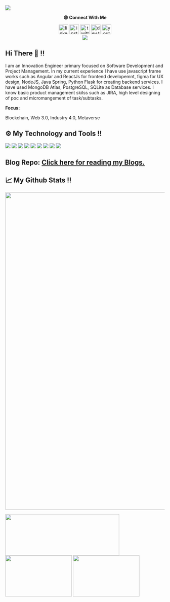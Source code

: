<a href="" float="center">
  <img src="https://pbs.twimg.com/profile_banners/798140627959607296/1653390480/1080x360" />
</a>
<p align="center"> 
  <b>😄 Connect With Me</b> 
</a>
</p>
<p align="center">
    <a href="https://www.linkedin.com/in/akash-engineer/" rel="some text"><img src="https://img.icons8.com/color/2x/linkedin-circled.png" alt="linkedin" height="30" width="30"></a>
<a href="https://www.instagram.com/sky.ether.public" rel="some text"><img src="https://img.icons8.com/color/2x/instagram-new--v2.png" alt="instagram" height="30" width="30"></a>
<a href="https://twitter.com/AkashS_Engineer" rel="some text"><img src="https://img.icons8.com/color/2x/twitter--v4.png" alt="twitter" height="30" width="30"></a>
<a href="https://dev.to/dev1721" rel="some text"><img src="https://img.icons8.com/windows/2x/dev.png"  alt="dev.to" height="30" width="30"></a>
<a href="https://www.youtube.com/@sky.ether.public" rel="some text"><img src="https://img.icons8.com/fluency/2x/youtube-play.png" alt="youtube" height="30" width="30"></a>
<br>
<a href="" float="center"><img src="https://komarev.com/ghpvc/?username=AkashSrivastava1721&color=blue"/></a>
</p>
  
## Hi There 👋 !!
<p align="centre">I am an Innovation Engineer primary focused on Software Development and Project Management. In my current experience I have use javascript frame works such as Angular and ReactJs for frontend developemnt, figma for UX design, NodeJS, Java Spring, Python Flask for creating backend services. I have used MongoDB Atlas, PostgreSQL, SQLite as Database services. I know basic product management skilss such as JIRA, high level designing of poc and micromangement of task/subtasks.</p>

<b>Focus: </b><p>Blockchain, Web 3.0, Industry 4.0, Metaverse</p>

## ⚙️ My Technology and Tools !!
![](https://img.shields.io/badge/Development_Tool-Visual_Studio-informational?style=flat&logo=<LOGO_NAME>&logoColor=white&color=2bbc8a)
![](https://img.shields.io/badge/OOPs_Programing-JAVA,TYPESCRIPT-informational?style=flat&logo=<LOGO_NAME>&logoColor=white&color=2bbc8a)
![](https://img.shields.io/badge/Machine_Learning-Python-informational?style=flat&logo=<LOGO_NAME>&logoColor=white&color=2bbc8a)
![](https://img.shields.io/badge/Operating_System-Windows-informational?style=flat&logo=<LOGO_NAME>&logoColor=white&color=2bbc8a)
![](https://img.shields.io/badge/Cloud_Computing-Azure_and_Google_Cloud-informational?style=flat&logo=<LOGO_NAME>&logoColor=white&color=2bbc8a)
![](https://img.shields.io/badge/Database-SQL,MongoDB,PostgrSQL,SQLite-informational?style=flat&logo=<LOGO_NAME>&logoColor=white&color=2bbc8a)
![](https://img.shields.io/badge/Frontend-Angular,React-informational?style=flat&logo=<LOGO_NAME>&logoColor=white&color=2bbc8a)
![](https://img.shields.io/badge/Backend-Node.Js/Express.Js,Java_Spring,JDBC-informational?style=flat&logo=<LOGO_NAME>&logoColor=white&color=2bbc8a)
![](https://img.shields.io/badge/API-REST-informational?style=flat&logo=<LOGO_NAME>&logoColor=white&color=2bbc8a)

## Blog Repo: [Click here for reading my Blogs.](https://github.com/AkashSrivastava1721/Blog.me)

## 📈 My Github Stats !!
<a href="https://github.com/ryo-ma/github-profile-trophy" float="center">
  <img width=1000 src="https://github-profile-trophy.vercel.app/?username=AkashSrivastava1721&column=8&theme=darkhub&no-frame=true&no-bg=true"/>
</a>
<p float="center">
    <img align="center" src="https://github-readme-stats.vercel.app/api/?username=AkashSrivastava1721&count_private=true&show_icons=true&theme=radical&hide=issues" height="130" width="360"/>
  <img align="center" src="https://github-profile-summary-cards.vercel.app/api/cards/repos-per-language?username=AkashSrivastava1721&theme=nord_dark" height="130" width="210"/>
  <img align="center" src="https://github-profile-summary-cards.vercel.app/api/cards/most-commit-language?username=AkashSrivastava1721&theme=nord_dark" height="130" width="210"/>
</p>

